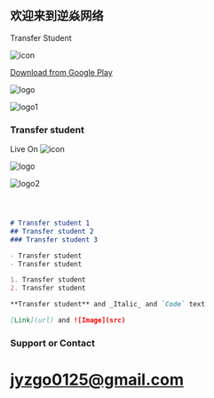 ## 欢迎来到逆焱网络


Transfer Student

![icon](https://play-lh.googleusercontent.com/IiL5DGCLoFuY5bKdSuDmuV-QPfh8f-GO7yv9nE1t_sFas_4k29wJYJnWWuqQIBfJSbZW=s180-rw)

[Download from Google Play](https://play.google.com/store/apps/details?id=com.AdeveGames.TransferStudent)

![logo](https://play-lh.googleusercontent.com/JG_EgVftSodWsT6KeSJoe7kP-h9EqReu0Ld1oflMbbiZ-NL633OcsUPxUpPRRdmc902_=w1920-h870-rw)

![logo1](https://play-lh.googleusercontent.com/tUUcSrB9Edpf2-XFqzclxn83bFQviMYRNw4VF8vgmR4dUc0t2JiHyAh2bomV-5j6dA=w1920-h870-rw)
### Transfer student



Live On
![icon](https://play-lh.googleusercontent.com/yzgI2K9g7pMYBc0iWim590swo04gGPVKU2bVkICC_hR6sdgqm1kOioUM-CtSyEj9-E0=s180-rw)

![logo](https://play-lh.googleusercontent.com/2nlaTKIikxAjaiROQJdceKgTPuy2qyeYz1BvjRYw1fllUyBFSkRlGh-gsd6AP3k09Fw=w1920-h870-rw)

![logo2](https://play-lh.googleusercontent.com/sv0eIo3v5mkUCm-Vj0au1WiFYVJv1RLpZSNTjtmQlxC1PTn5wIdk1qoFPFHTWDXAW6kb=w1920-h870-rw)

```markdown



# Transfer student 1
## Transfer student 2
### Transfer student 3

- Transfer student
- Transfer student

1. Transfer student
2. Transfer student

**Transfer student** and _Italic_ and `Code` text

[Link](url) and ![Image](src)
```

### Support or Contact
# jyzgo0125@gmail.com
